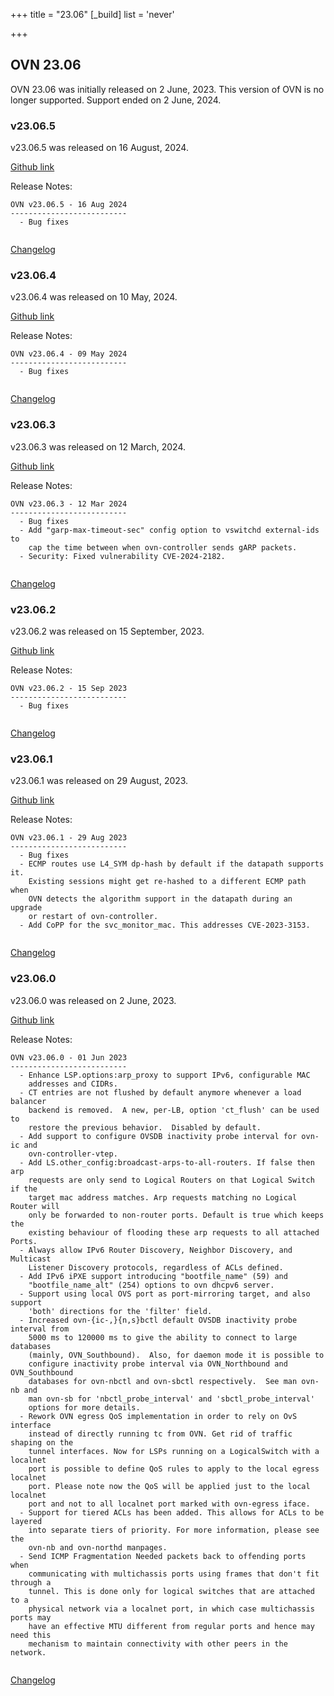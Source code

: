 +++
title = "23.06"
[_build]
  list = 'never'

+++

## OVN 23.06 

OVN 23.06 was initially released on 2 June, 2023. 
This version of OVN is no longer supported. Support ended on 2 June, 2024.

### v23.06.5
v23.06.5 was released on 16 August, 2024.

[Github link](https://github.com/ovn-org/ovn/releases/tag/v23.06.5)

Release Notes:
```
OVN v23.06.5 - 16 Aug 2024
--------------------------
  - Bug fixes


```
[Changelog](../changelog_v23.06.5)

### v23.06.4
v23.06.4 was released on 10 May, 2024.

[Github link](https://github.com/ovn-org/ovn/releases/tag/v23.06.4)

Release Notes:
```
OVN v23.06.4 - 09 May 2024
--------------------------
  - Bug fixes


```
[Changelog](../changelog_v23.06.4)

### v23.06.3
v23.06.3 was released on 12 March, 2024.

[Github link](https://github.com/ovn-org/ovn/releases/tag/v23.06.3)

Release Notes:
```
OVN v23.06.3 - 12 Mar 2024
--------------------------
  - Bug fixes
  - Add "garp-max-timeout-sec" config option to vswitchd external-ids to
    cap the time between when ovn-controller sends gARP packets.
  - Security: Fixed vulnerability CVE-2024-2182.


```
[Changelog](../changelog_v23.06.3)

### v23.06.2
v23.06.2 was released on 15 September, 2023.

[Github link](https://github.com/ovn-org/ovn/releases/tag/v23.06.2)

Release Notes:
```
OVN v23.06.2 - 15 Sep 2023
--------------------------
  - Bug fixes


```
[Changelog](../changelog_v23.06.2)

### v23.06.1
v23.06.1 was released on 29 August, 2023.

[Github link](https://github.com/ovn-org/ovn/releases/tag/v23.06.1)

Release Notes:
```
OVN v23.06.1 - 29 Aug 2023
--------------------------
  - Bug fixes
  - ECMP routes use L4_SYM dp-hash by default if the datapath supports it.
    Existing sessions might get re-hashed to a different ECMP path when
    OVN detects the algorithm support in the datapath during an upgrade
    or restart of ovn-controller.
  - Add CoPP for the svc_monitor_mac. This addresses CVE-2023-3153.


```
[Changelog](../changelog_v23.06.1)

### v23.06.0
v23.06.0 was released on 2 June, 2023.

[Github link](https://github.com/ovn-org/ovn/releases/tag/v23.06.0)

Release Notes:
```
OVN v23.06.0 - 01 Jun 2023
--------------------------
  - Enhance LSP.options:arp_proxy to support IPv6, configurable MAC
    addresses and CIDRs.
  - CT entries are not flushed by default anymore whenever a load balancer
    backend is removed.  A new, per-LB, option 'ct_flush' can be used to
    restore the previous behavior.  Disabled by default.
  - Add support to configure OVSDB inactivity probe interval for ovn-ic and
    ovn-controller-vtep.
  - Add LS.other_config:broadcast-arps-to-all-routers. If false then arp
    requests are only send to Logical Routers on that Logical Switch if the
    target mac address matches. Arp requests matching no Logical Router will
    only be forwarded to non-router ports. Default is true which keeps the
    existing behaviour of flooding these arp requests to all attached Ports.
  - Always allow IPv6 Router Discovery, Neighbor Discovery, and Multicast
    Listener Discovery protocols, regardless of ACLs defined.
  - Add IPv6 iPXE support introducing "bootfile_name" (59) and
    "bootfile_name_alt" (254) options to ovn dhcpv6 server.
  - Support using local OVS port as port-mirroring target, and also support
    'both' directions for the 'filter' field.
  - Increased ovn-{ic-,}{n,s}bctl default OVSDB inactivity probe interval from
    5000 ms to 120000 ms to give the ability to connect to large databases
    (mainly, OVN_Southbound).  Also, for daemon mode it is possible to
    configure inactivity probe interval via OVN_Northbound and OVN_Southbound
    databases for ovn-nbctl and ovn-sbctl respectively.  See man ovn-nb and
    man ovn-sb for 'nbctl_probe_interval' and 'sbctl_probe_interval'
    options for more details.
  - Rework OVN egress QoS implementation in order to rely on OvS interface
    instead of directly running tc from OVN. Get rid of traffic shaping on the
    tunnel interfaces. Now for LSPs running on a LogicalSwitch with a localnet
    port is possible to define QoS rules to apply to the local egress localnet
    port. Please note now the QoS will be applied just to the local localnet
    port and not to all localnet port marked with ovn-egress iface.
  - Support for tiered ACLs has been added. This allows for ACLs to be layered
    into separate tiers of priority. For more information, please see the
    ovn-nb and ovn-northd manpages.
  - Send ICMP Fragmentation Needed packets back to offending ports when
    communicating with multichassis ports using frames that don't fit through a
    tunnel. This is done only for logical switches that are attached to a
    physical network via a localnet port, in which case multichassis ports may
    have an effective MTU different from regular ports and hence may need this
    mechanism to maintain connectivity with other peers in the network.


```
[Changelog](../changelog_v23.06.0)
